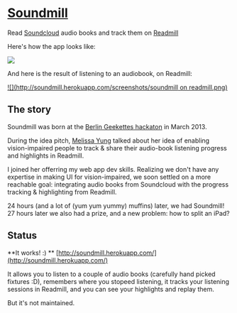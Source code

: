 # [Soundmill](http://soundmill.herokuapp.com/)

Read [Soundcloud](soundcloud.com) audio books and track them on [Readmill](readmill.com)

Here's how the app looks like:

[![](http://soundmill.herokuapp.com/screenshots/soundmill.png)](http://soundmill.herokuapp.com)

And here is the result of listening to an audiobook, on Readmill:

[![](http://soundmill.herokuapp.com/screenshots/soundmill on readmill.png)](http://soundmill.herokuapp.com)


## The story

Soundmill was born at the [Berlin Geekettes hackaton](http://berlingeekettes.github.com/hackathon/) in March 2013.

During the idea pitch, [Melissa Yung](http://twitter.com/amelyun) talked about her idea of enabling vision-impaired people to track & share their audio-book listening progress and highlights in Readmill.

I joined her offerring my web app dev skills. Realizing we don't have any expertise in making UI for vision-impaired, we soon settled on a more reachable goal: integrating audio books from Soundcloud with the progress tracking & highlighting from Readmill.

24 hours (and a lot of (yum yum yummy) muffins) later, we had Soundmill! 27 hours later we also had a prize, and a new problem: how to split an iPad?

## Status

**It works! :) ** [http://soundmill.herokuapp.com/](http://soundmill.herokuapp.com/)

It allows you to listen to a couple of audio books (carefully hand picked fixtures :D), remembers where you stopeed listening, it tracks your listening sessions in Readmill, and you can see your highlights and replay them.

But it's not maintained.


